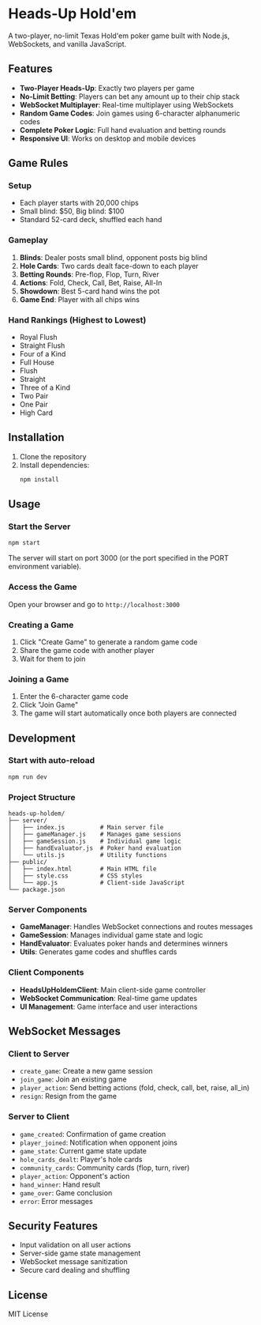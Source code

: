 # Heads-Up Hold'em

A two-player, no-limit Texas Hold'em poker game built with Node.js, WebSockets, and vanilla JavaScript.

## Features

- **Two-Player Heads-Up**: Exactly two players per game
- **No-Limit Betting**: Players can bet any amount up to their chip stack
- **WebSocket Multiplayer**: Real-time multiplayer using WebSockets
- **Random Game Codes**: Join games using 6-character alphanumeric codes
- **Complete Poker Logic**: Full hand evaluation and betting rounds
- **Responsive UI**: Works on desktop and mobile devices

## Game Rules

### Setup
- Each player starts with 20,000 chips
- Small blind: $50, Big blind: $100
- Standard 52-card deck, shuffled each hand

### Gameplay
1. **Blinds**: Dealer posts small blind, opponent posts big blind
2. **Hole Cards**: Two cards dealt face-down to each player
3. **Betting Rounds**: Pre-flop, Flop, Turn, River
4. **Actions**: Fold, Check, Call, Bet, Raise, All-In
5. **Showdown**: Best 5-card hand wins the pot
6. **Game End**: Player with all chips wins

### Hand Rankings (Highest to Lowest)
- Royal Flush
- Straight Flush
- Four of a Kind
- Full House
- Flush
- Straight
- Three of a Kind
- Two Pair
- One Pair
- High Card

## Installation

1. Clone the repository
2. Install dependencies:
   ```bash
   npm install
   ```

## Usage

### Start the Server
```bash
npm start
```

The server will start on port 3000 (or the port specified in the PORT environment variable).

### Access the Game
Open your browser and go to `http://localhost:3000`

### Creating a Game
1. Click "Create Game" to generate a random game code
2. Share the game code with another player
3. Wait for them to join

### Joining a Game
1. Enter the 6-character game code
2. Click "Join Game"
3. The game will start automatically once both players are connected

## Development

### Start with auto-reload
```bash
npm run dev
```

### Project Structure
```
heads-up-holdem/
├── server/
│   ├── index.js          # Main server file
│   ├── gameManager.js    # Manages game sessions
│   ├── gameSession.js    # Individual game logic
│   ├── handEvaluator.js  # Poker hand evaluation
│   └── utils.js          # Utility functions
├── public/
│   ├── index.html        # Main HTML file
│   ├── style.css         # CSS styles
│   └── app.js            # Client-side JavaScript
└── package.json
```

### Server Components

- **GameManager**: Handles WebSocket connections and routes messages
- **GameSession**: Manages individual game state and logic
- **HandEvaluator**: Evaluates poker hands and determines winners
- **Utils**: Generates game codes and shuffles cards

### Client Components

- **HeadsUpHoldemClient**: Main client-side game controller
- **WebSocket Communication**: Real-time game updates
- **UI Management**: Game interface and user interactions

## WebSocket Messages

### Client to Server
- `create_game`: Create a new game session
- `join_game`: Join an existing game
- `player_action`: Send betting actions (fold, check, call, bet, raise, all_in)
- `resign`: Resign from the game

### Server to Client
- `game_created`: Confirmation of game creation
- `player_joined`: Notification when opponent joins
- `game_state`: Current game state update
- `hole_cards_dealt`: Player's hole cards
- `community_cards`: Community cards (flop, turn, river)
- `player_action`: Opponent's action
- `hand_winner`: Hand result
- `game_over`: Game conclusion
- `error`: Error messages

## Security Features

- Input validation on all user actions
- Server-side game state management
- WebSocket message sanitization
- Secure card dealing and shuffling

## License

MIT License